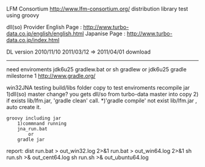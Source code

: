 
LFM Consortium http://www.lfm-consortium.org/
distribution library test using groovy

dll(so) Provider 
	English Page : http://www.turbo-data.co.jp/english/english.html
	Japanise Page : http://www.turbo-data.co.jp/index.html

DL version
	2010/11/10
	2011/03/12		=> 2011/04/01 download


----
need enviroments 
	jdk6u25
	gradlew.bat or sh gradlew
		or
	jdk6u25
	gradle milestorne 1 http://www.gradle.org/


win32JNA
	testing 
		build/libs folder copy to test enviroments
	recompile jar
		1)dll(so) master change?
			you gets dll/so from turbo-data
			master into copy
		2) if exists lib/lfm.jar, 'gradle clean' call.
		*)'gradle compile' not exist lib/lfm.jar , auto create it.

	groovy including jar
		1)commnand running 
		jna_run.bat
			or
		gradle jar

report:
	dist
		run.bat > out_win32.log 2>&1
		run.bat > out_win64.log 2>&1
		sh run.sh >& out_cent64.log
		sh run.sh >& out_ubuntu64.log
